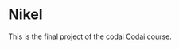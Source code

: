 # Nikel

This is the final project of the codai [Codai](https://plataforma.growdev.com.br/curso/codai) course.
